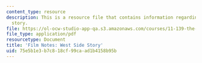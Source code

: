 ```yaml
---
content_type: resource
description: This is a resource file that contains information regarding west side
  story.
file: https://ol-ocw-studio-app-qa.s3.amazonaws.com/courses/11-139-the-city-in-film-spring-2015/75e5b1e3b7c818cf99caad1b4158b95b_MIT11_139S15_WestSide2.pdf
file_type: application/pdf
resourcetype: Document
title: 'Film Notes: West Side Story'
uid: 75e5b1e3-b7c8-18cf-99ca-ad1b4158b95b
---
```

